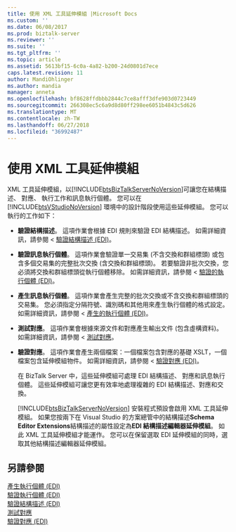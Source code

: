 ```yaml
---
title: 使用 XML 工具延伸模組 |Microsoft Docs
ms.custom: ''
ms.date: 06/08/2017
ms.prod: biztalk-server
ms.reviewer: ''
ms.suite: ''
ms.tgt_pltfrm: ''
ms.topic: article
ms.assetid: 5613bf15-6c0a-4a82-b200-24d0801d7ece
caps.latest.revision: 11
author: MandiOhlinger
ms.author: mandia
manager: anneta
ms.openlocfilehash: bf8628ffdbbb2844c7ce8afff3dfe903d0723449
ms.sourcegitcommit: 266308ec5c6a9d8d80ff298ee6051b4843c5d626
ms.translationtype: MT
ms.contentlocale: zh-TW
ms.lasthandoff: 06/27/2018
ms.locfileid: "36992487"
---
```

# <a name="using-the-xml-tool-extensions"></a>使用 XML 工具延伸模組
XML 工具延伸模組，以[!INCLUDE[btsBizTalkServerNoVersion](../includes/btsbiztalkservernoversion-md.md)]可讓您在結構描述、 對應、 執行工作和訊息執行個體。 您可以在 [!INCLUDE[btsVStudioNoVersion](../includes/btsvstudionoversion-md.md)] 環境中的設計階段使用這些延伸模組。 您可以執行的工作如下：  
  
- **驗證結構描述**。 這項作業會根據 EDI 規則來驗證 EDI 結構描述。 如需詳細資訊，請參閱 <<c0> [ 驗證結構描述 (EDI)](../core/validating-a-schema-edi.md)。  
  
- **驗證訊息執行個體**。 這項作業會驗證單一交易集 (不含交換和群組標頭) 或包含多個交易集的完整批次交換 (含交換和群組標頭)。 若要驗證非批次交換，您必須將交換和群組標頭從執行個體移除。 如需詳細資訊，請參閱 <<c0> [ 驗證的執行個體 (EDI)](../core/validating-an-instance-edi.md)。  
  
- **產生訊息執行個體**。 這項作業會產生完整的批次交換或不含交換和群組標頭的交易集。 您必須指定分隔符號、識別碼和其他用來產生執行個體的格式設定。 如需詳細資訊，請參閱 <<c0> [ 產生的執行個體 (EDI)](../core/generating-an-instance-edi.md)。  
  
- **測試對應**。 這項作業會根據來源文件和對應產生輸出文件 (包含虛構資料)。 如需詳細資訊，請參閱 <<c0> [ 測試對應](../core/testing-a-map.md)。  
  
- **驗證對應**。 這項作業會產生兩個檔案：一個檔案包含對應的基礎 XSLT，一個檔案包含延伸模組物件。 如需詳細資訊，請參閱 <<c0> [ 驗證對應 (EDI)](../core/validating-a-map-edi.md)。  
  
  在 BizTalk Server 中，這些延伸模組可處理 EDI 結構描述、 對應和訊息執行個體。 這些延伸模組可讓您更有效率地處理複雜的 EDI 結構描述、對應和交換。  
  
  [!INCLUDE[btsBizTalkServerNoVersion](../includes/btsbiztalkservernoversion-md.md)] 安裝程式預設會啟用 XML 工具延伸模組。 如果您按兩下在 Visual Studio 的方案總管中的結構描述**Schema Editor Extensions**結構描述的屬性設定為**EDI 結構描述編輯器延伸模組**。 如此 XML 工具延伸模組才能運作。 您可以在保留選取 EDI 延伸模組的同時，選取其他結構描述編輯器延伸模組。  
  
## <a name="see-also"></a>另請參閱  
 [產生執行個體 (EDI)](../core/generating-an-instance-edi.md)   
 [驗證執行個體 (EDI)](../core/validating-an-instance-edi.md)   
 [驗證結構描述 (EDI)](../core/validating-a-schema-edi.md)   
 [測試對應](../core/testing-a-map.md)   
 [驗證對應 (EDI)](../core/validating-a-map-edi.md)